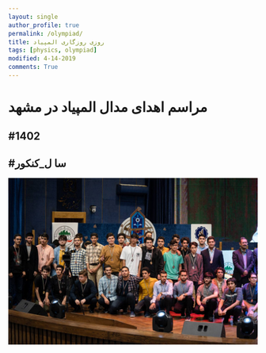 ```yaml
---
layout: single
author_profile: true
permalink: /olympiad/
title: روزی روزگاری المپیاد
tags: [physics, olympiad]
modified: 4-14-2019
comments: True
---
```

# مراسم اهدای مدال المپیاد در مشهد 
## #1402
## #سا ل_کنکور
![اهدای مدال المپیاد](.\assets\images\ehda_medal_mashhad.jpg)
